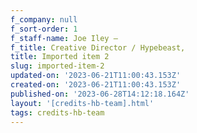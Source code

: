 ```yaml
---
f_company: null
f_sort-order: 1
f_staff-name: Joe Iley –
f_title: Creative Director / Hypebeast,
title: Imported item 2
slug: imported-item-2
updated-on: '2023-06-21T11:00:43.153Z'
created-on: '2023-06-21T11:00:43.153Z'
published-on: '2023-06-28T14:12:18.164Z'
layout: '[credits-hb-team].html'
tags: credits-hb-team
---
```



